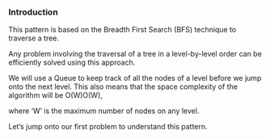 ### Introduction

This pattern is based on the Breadth First Search (BFS) technique to traverse a tree.

Any problem involving the traversal of a tree in a level-by-level order can be efficiently solved using this approach. 

We will use a Queue to keep track of all the nodes of a level before we jump onto the next level. This also means that the space complexity of the algorithm will be O(W)O(W), 

where ‘W’ is the maximum number of nodes on any level.

Let’s jump onto our first problem to understand this pattern.
